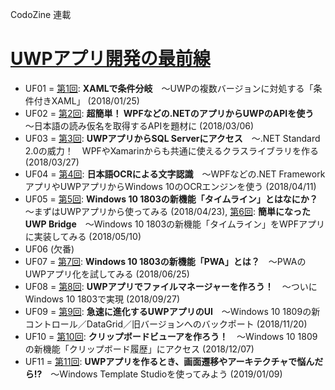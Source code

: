 CodoZine 連載  
# [UWPアプリ開発の最前線](https://codezine.jp/article/corner/731)

- UF01 = [第1回](http://codezine.jp/article/detail/10623): **XAMLで条件分岐**　～UWPの複数バージョンに対処する「条件付きXAML」 (2018/01/25)
- UF02 = [第2回](http://codezine.jp/article/detail/10654): **超簡単！ WPFなどの.NETのアプリからUWPのAPIを使う**　～日本語の読み仮名を取得するAPIを題材に (2018/03/06)
- UF03 = [第3回](http://codezine.jp/article/detail/10702): **UWPアプリからSQL Serverにアクセス**　～.NET Standard 2.0の威力！　WPFやXamarinからも共通に使えるクラスライブラリを作る (2018/03/27)
- UF04 = [第4回](https://codezine.jp/article/detail/10748): **日本語OCRによる文字認識**　～WPFなどの.NET FrameworkアプリやUWPアプリからWindows 10のOCRエンジンを使う (2018/04/11)
- UF05 = [第5回](https://codezine.jp/article/detail/10790): **Windows 10 1803の新機能「タイムライン」とはなにか？**　～まずはUWPアプリから使ってみる (2018/04/23), [第6回](https://codezine.jp/article/detail/10810): **簡単になったUWP Bridge**　～Windows 10 1803の新機能「タイムライン」をWPFアプリに実装してみる (2018/05/10)
- UF06 (欠番)
- UF07 = [第7回](https://codezine.jp/article/detail/10837): **Windows 10 1803の新機能「PWA」とは？**　～PWAのUWPアプリ化を試してみる (2018/06/25)
- UF08 = [第8回](https://codezine.jp/article/detail/11072): **UWPアプリでファイルマネージャーを作ろう！**　～ついにWindows 10 1803で実現 (2018/09/27)
- UF09 = [第9回](https://codezine.jp/article/detail/11188): **急速に進化するUWPアプリのUI**　～Windows 10 1809の新コントロール／DataGrid／旧バージョンへのバックポート (2018/11/20)
- UF10 = [第10回](https://codezine.jp/article/detail/11229): **クリップボードビューアを作ろう！**　～Windows 10 1809の新機能「クリップボード履歴」にアクセス (2018/12/07)
- UF11 = [第11回](https://codezine.jp/article/detail/11282): **UWPアプリを作るとき、画面遷移やアーキテクチャで悩んだら!?**　～Windows Template Studioを使ってみよう (2019/01/09)
